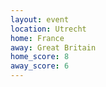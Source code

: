 ```yaml
---
layout: event
location: Utrecht
home: France
away: Great Britain
home_score: 8
away_score: 6
---
```

